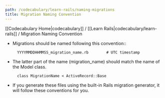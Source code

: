 ```yaml
---
path: /codecabulary/learn-rails/naming-migrations
title: Migration Naming Convention
---
```

[[Codecabulary Home|codecabulary]] / [[Learn Rails|codecabulary/learn-rails]] / Migration Naming Convention

<!-- ---title: Migration Naming Convention -->

* Migrations should be named following this convention::
		
		YYYYMMDDHHMMSS_migration_name.rb		# UTC timestamp
		
* The latter part of the name (migration_name) should match the name of the Model class.

		class MigrationName < ActiveRecord::Base
		
* If you generate these files using the built-in Rails migration generator, it will follow these conventions for you.  
